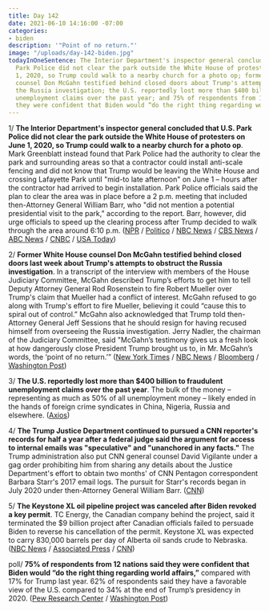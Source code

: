 ```yaml
---
title: Day 142
date: 2021-06-10 14:16:00 -07:00
categories:
- biden
description: '"Point of no return."'
image: "/uploads/day-142-biden.jpg"
todayInOneSentence: The Interior Department's inspector general concluded that U.S.
  Park Police did not clear the park outside the White House of protesters on June
  1, 2020, so Trump could walk to a nearby church for a photo op; former White House
  counsel Don McGahn testified behind closed doors about Trump's attempts to obstruct
  the Russia investigation; the U.S. reportedly lost more than $400 billion to fraudulent
  unemployment claims over the past year; and 75% of respondents from 12 nations said
  they were confident that Biden would “do the right thing regarding world affairs.”
---
```


1/ **The Interior Department's inspector general concluded that U.S. Park Police did not clear the park outside the White House of protesters on June 1, 2020, so Trump could walk to a nearby church for a photo op**. Mark Greenblatt instead found that Park Police had the authority to clear the park and surrounding areas so that a contractor could install anti-scale fencing and did not know that Trump would be leaving the White House and crossing Lafayette Park until "mid-to late afternoon" on June 1 – hours after the contractor had arrived to begin installation. Park Police officials said the plan to clear the area was in place before a 2 p.m. meeting that included then-Attorney General William Barr, who "did not mention a potential presidential visit to the park," according to the report. Barr, however, did urge officials to speed up the clearing process after Trump decided to walk through the area around 6:10 p.m. ([NPR](https://www.npr.org/2021/06/09/1004832399/watchdog-report-says-police-did-not-clear-protesters-to-make-way-for-trump-last-) / [Politico](https://www.politico.com/news/2021/06/09/dc-police-tear-gas-trump-photo-op-492630) / [NBC News](https://www.nbcnews.com/politics/donald-trump/police-did-not-clear-d-c-s-lafayette-park-protestors-n1270126) / [CBS News](https://www.cbsnews.com/news/trump-photo-op-lafayette-park-protesters-report/) / [ABC News](https://abcnews.go.com/Politics/police-clear-lafayette-park-area-trump-hold-bible/story?id=78171712) / [CNBC](https://www.cnbc.com/2021/06/09/protestors-cleared-outside-white-house-for-fence-not-trump-photo-op.html) / [USA Today](https://www.usatoday.com/story/news/politics/2021/06/09/lafayette-park-not-cleared-donald-trump-photo-opp-report-says/7622478002/))

2/ **Former White House counsel Don McGahn testified behind closed doors last week about Trump's attempts to obstruct the Russia investigation**. In a transcript of the interview with members of the House Judiciary Committee, McGahn described Trump’s efforts to get him to tell Deputy Attorney General Rod Rosenstein to fire Robert Mueller over Trump's claim that Mueller had a conflict of interest. McGahn refused to go along with Trump's effort to fire Mueller, believing it could “cause this to spiral out of control.” McGahn also acknowledged that Trump told then-Attorney General Jeff Sessions that he should resign for having recused himself from overseeing the Russia investigation. Jerry Nadler, the chairman of the Judiciary Committee, said "McGahn’s testimony gives us a fresh look at how dangerously close President Trump brought us to, in Mr. McGahn’s words, the ‘point of no return.’” ([New York Times](https://www.nytimes.com/2021/06/09/us/politics/mcgahn-mueller-report-testimony.html) / [NBC News](https://www.nbcnews.com/politics/donald-trump/ex-white-house-counsel-was-worried-trump-s-handling-mueller-n1270267) / [Bloomberg](https://www.bloomberg.com/news/articles/2021-06-09/mcgahn-confirms-he-warned-trump-against-removing-mueller?sref=MIBMEEoj) / [Washington Post](https://www.washingtonpost.com/politics/2021/06/09/don-mcgahns-unflattering-portrayal-trump/))

3/ **The U.S. reportedly lost more than $400 billion to fraudulent unemployment claims over the past year**. The bulk of the money – representing as much as 50% of all unemployment money – likely ended in the hands of foreign crime syndicates in China, Nigeria, Russia and elsewhere. ([Axios](https://www.axios.com/pandemic-unemployment-fraud-benefits-stolen-a937ad9d-0973-4aad-814f-4ca47b72f67f.html))

4/ **The Trump Justice Department continued to pursued a CNN reporter's records for half a year after a federal judge said the argument for access to internal emails was "speculative" and "unanchored in any facts."** The Trump administration also put CNN general counsel David Vigilante under a gag order prohibiting him from sharing any details about the Justice Department's effort to obtain two months' of CNN Pentagon correspondent Barbara Starr's 2017 email logs. The pursuit for Starr's records began in July 2020 under then-Attorney General William Barr. ([CNN](https://www.cnn.com/2021/06/09/politics/trump-pursuit-cnn-reporter-records-secret-court-battle/index.html))

5/ **The Keystone XL oil pipeline project was canceled after Biden revoked a key permit**. TC Energy, the Canadian company behind the project, said it terminated the $9 billion project after Canadian officials failed to persuade Biden to reverse his cancellation of the permit. Keystone XL was expected to carry 830,000 barrels per day of Alberta oil sands crude to Nebraska. ([NBC News](https://www.nbcnews.com/news/us-news/keystone-xl-pipeline-project-officially-terminated-canadian-energy-company-n1270259) / [Associated Press](https://apnews.com/article/donald-trump-joe-biden-keystone-pipeline-canada-environment-and-nature-141eabd7cca6449dfbd2dab8165812f2) / [CNN](https://www.cnn.com/2021/06/09/energy/keystone-pipeline-canceled/index.html))

poll/ **75% of respondents from 12 nations said they were confident that Biden would “do the right thing regarding world affairs,”** compared with 17% for Trump last year. 62% of respondents said they have a favorable view of the U.S. compared to 34% at the end of Trump’s presidency in 2020. ([Pew Research Center](https://www.pewresearch.org/global/2021/06/10/americas-image-abroad-rebounds-with-transition-from-trump-to-biden/) / [Washington Post](https://www.washingtonpost.com/world/2021/06/10/pew-global-approval-biden-us/))
